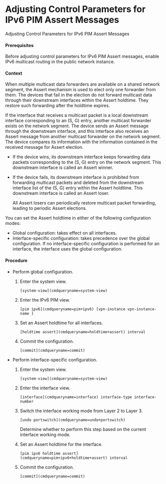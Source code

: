 Adjusting Control Parameters for IPv6 PIM Assert Messages
=========================================================

Adjusting Control Parameters for IPv6 PIM Assert Messages

#### Prerequisites

Before adjusting control parameters for IPv6 PIM Assert messages, enable IPv6 multicast routing in the public network instance.


#### Context

When multiple multicast data forwarders are available on a shared network segment, the Assert mechanism is used to elect only one forwarder from them. The devices that fail in the election do not forward multicast data through their downstream interfaces within the Assert holdtime. They restore such forwarding after the holdtime expires.

If the interface that receives a multicast packet is a local downstream interface corresponding to an (S, G) entry, another multicast forwarder exists on the network segment. The device sends an Assert message through the downstream interface, and this interface also receives an Assert message from another multicast forwarder on the network segment. The device compares its information with the information contained in the received message for Assert election.

* If the device wins, its downstream interface keeps forwarding data packets corresponding to the (S, G) entry on the network segment. This downstream interface is called an Assert winner.
* If the device fails, its downstream interface is prohibited from forwarding multicast packets and deleted from the downstream interface list of the (S, G) entry within the Assert holdtime. This downstream interface is called an Assert loser.
  
  All Assert losers can periodically restore multicast packet forwarding, leading to periodic Assert elections.

You can set the Assert holdtime in either of the following configuration modes:

* Global configuration: takes effect on all interfaces.
* Interface-specific configuration: takes precedence over the global configuration. If no interface-specific configuration is performed for an interface, the interface uses the global configuration.

#### Procedure

* Perform global configuration.
  1. Enter the system view.
     
     
     ```
     [system-view](cmdqueryname=system-view)
     ```
  2. Enter the IPv6 PIM view.
     
     
     ```
     [pim ipv6](cmdqueryname=pim+ipv6) [vpn-instance vpn-instance-name ]
     ```
  3. Set an Assert holdtime for all interfaces.
     
     
     ```
     [holdtime assert](cmdqueryname=holdtime+assert) interval
     ```
  4. Commit the configuration.
     
     
     ```
     [commit](cmdqueryname=commit)
     ```
* Perform interface-specific configuration.
  1. Enter the system view.
     
     
     ```
     [system-view](cmdqueryname=system-view)
     ```
  2. Enter the interface view.
     
     
     ```
     [interface](cmdqueryname=interface) interface-type interface-number
     ```
  3. Switch the interface working mode from Layer 2 to Layer 3.
     
     
     ```
     [undo portswitch](cmdqueryname=undo+portswitch)
     ```
     
     Determine whether to perform this step based on the current interface working mode.
  4. Set an Assert holdtime for the interface.
     
     
     ```
     [pim ipv6 holdtime assert](cmdqueryname=pim+ipv6+holdtime+assert) interval
     ```
  5. Commit the configuration.
     
     
     ```
     [commit](cmdqueryname=commit)
     ```